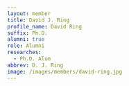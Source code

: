 ```yaml
---
layout: member
title: David J. Ring
profile_name: David Ring
suffix: Ph.D.
alumni: true
role: Alumni
researches:
  - Ph.D. Alum
abbrev: D. J. Ring
image: /images/members/david-ring.jpg
---
```

